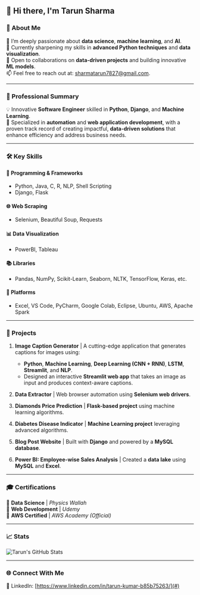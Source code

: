 ## 👋 Hi there, I'm Tarun Sharma  

### 🌟 About Me  
👀 I’m deeply passionate about **data science**, **machine learning**, and **AI**.  
🌱 Currently sharpening my skills in **advanced Python techniques** and **data visualization**.  
💞️ Open to collaborations on **data-driven projects** and building innovative **ML models**.  
📫 Feel free to reach out at: [sharmatarun7827@gmail.com](mailto:sharmatarun7827@gmail.com).  

---

### 📝 Professional Summary  
💡 Innovative **Software Engineer** skilled in **Python**, **Django**, and **Machine Learning**.  
🔧 Specialized in **automation** and **web application development**, with a proven track record of creating impactful, **data-driven solutions** that enhance efficiency and address business needs.  

---

### 🛠️ Key Skills  
#### 🔧 **Programming & Frameworks**  
- Python, Java, C, R, NLP, Shell Scripting  
- Django, Flask  

#### 🌐 **Web Scraping**  
- Selenium, Beautiful Soup, Requests  

#### 📊 **Data Visualization**  
- PowerBI, Tableau  

#### 📚 **Libraries**  
- Pandas, NumPy, Scikit-Learn, Seaborn, NLTK, TensorFlow, Keras, etc.  

#### 🚀 **Platforms**  
- Excel, VS Code, PyCharm, Google Colab, Eclipse, Ubuntu, AWS, Apache Spark  

---

### 📂 Projects  
1. **Image Caption Generator** | A cutting-edge application that generates captions for images using:  
   - **Python**, **Machine Learning**, **Deep Learning (CNN + RNN)**, **LSTM**, **Streamlit**, and **NLP**.  
   - Designed an interactive **Streamlit web app** that takes an image as input and produces context-aware captions.  

2. **Data Extractor** | Web browser automation using **Selenium web drivers**.  

3. **Diamonds Price Prediction** | **Flask-based project** using machine learning algorithms.  

4. **Diabetes Disease Indicator** | **Machine Learning project** leveraging advanced algorithms.  

5. **Blog Post Website** | Built with **Django** and powered by a **MySQL database**.  

6. **Power BI: Employee-wise Sales Analysis** | Created a **data lake** using **MySQL** and **Excel**.  

---

### 🎓 Certifications  
📜 **Data Science** | *Physics Wallah*  
📜 **Web Development** | *Udemy*  
📜 **AWS Certified** | *AWS Academy (Official)*  

---

### 📈 Stats  
![Tarun's GitHub Stats](https://github-readme-stats.vercel.app/api?username=taroon-git&show_icons=true&theme=radical)  

---

### 🌐 Connect With Me  
🌟 LinkedIn: [https://www.linkedin.com/in/tarun-kumar-b85b75263/](#)  
